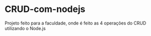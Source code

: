 # CRUD-com-nodejs
Projeto feito para a faculdade, onde é feito as 4 operações do CRUD utilizando o Node.js
